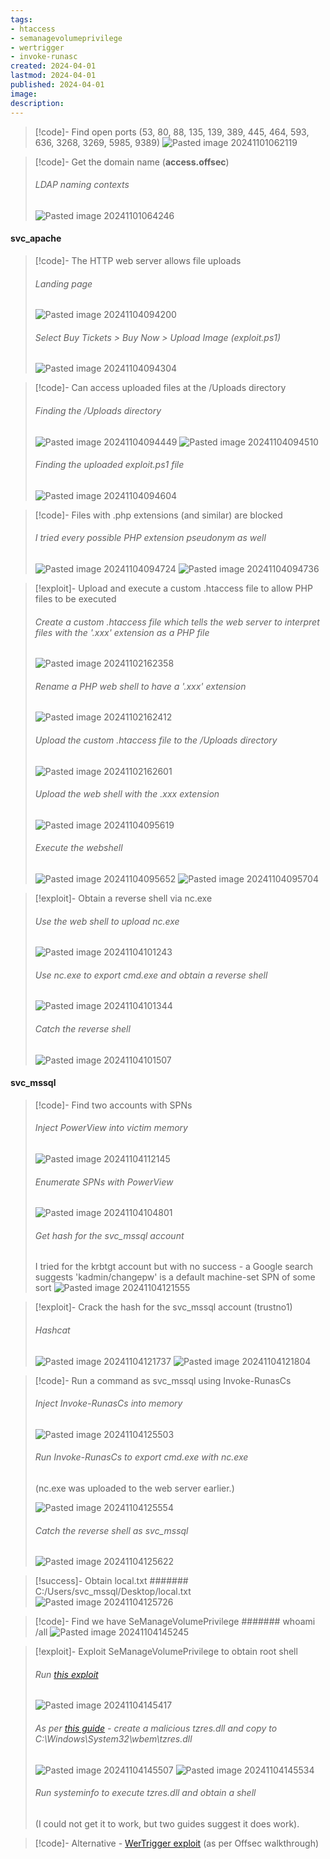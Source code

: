 ```yaml
---
tags:
- htaccess
- semanagevolumeprivilege
- wertrigger
- invoke-runasc
created: 2024-04-01
lastmod: 2024-04-01
published: 2024-04-01
image:
description: 
---
```


>[!code]- Find open ports (53, 80, 88, 135, 139, 389, 445, 464, 593, 636, 3268, 3269, 5985, 9389)
>![Pasted image 20241101062119](Images/Pasted%20image%2020241101062119.png)

>[!code]- Get the domain name (**access.offsec**)
>###### LDAP naming contexts
>![Pasted image 20241101064246](Images/Pasted%20image%2020241101064246.png)
#### svc_apache

>[!code]- The HTTP web server allows file uploads
>###### Landing page
>![Pasted image 20241104094200](Images/Pasted%20image%2020241104094200.png)
>###### Select Buy Tickets > Buy Now > Upload Image (exploit.ps1)
>![Pasted image 20241104094304](Images/Pasted%20image%2020241104094304.png)

>[!code]- Can access uploaded files at the /Uploads directory
>###### Finding the /Uploads directory
>![Pasted image 20241104094449](Images/Pasted%20image%2020241104094449.png)
>![Pasted image 20241104094510](Images/Pasted%20image%2020241104094510.png)
>###### Finding the uploaded exploit.ps1 file
>![Pasted image 20241104094604](Images/Pasted%20image%2020241104094604.png)

>[!code]- Files with .php extensions (and similar) are blocked
>###### I tried every possible PHP extension pseudonym as well
>![Pasted image 20241104094724](Images/Pasted%20image%2020241104094724.png)
>![Pasted image 20241104094736](Images/Pasted%20image%2020241104094736.png)

>[!exploit]- Upload and execute a custom .htaccess file to allow PHP files to be executed
>###### Create a custom .htaccess file which tells the web server to interpret files with the '.xxx' extension as a PHP file
>![Pasted image 20241102162358](Images/Pasted%20image%2020241102162358.png)
>###### Rename a PHP web shell to have a '.xxx' extension
>![Pasted image 20241102162412](Images/Pasted%20image%2020241102162412.png)
>###### Upload the custom .htaccess file to the /Uploads directory
>![Pasted image 20241102162601](Images/Pasted%20image%2020241102162601.png)
>###### Upload the web shell with the .xxx extension
>![Pasted image 20241104095619](Images/Pasted%20image%2020241104095619.png)
>###### Execute the webshell
>![Pasted image 20241104095652](Images/Pasted%20image%2020241104095652.png)
>![Pasted image 20241104095704](Images/Pasted%20image%2020241104095704.png)

>[!exploit]- Obtain a reverse shell via nc.exe
>###### Use the web shell to upload nc.exe
>![Pasted image 20241104101243](Images/Pasted%20image%2020241104101243.png)
>###### Use nc.exe to export cmd.exe and obtain a reverse shell
>![Pasted image 20241104101344](Images/Pasted%20image%2020241104101344.png)
>###### Catch the reverse shell
>![Pasted image 20241104101507](Images/Pasted%20image%2020241104101507.png)
#### svc_mssql

>[!code]- Find two accounts with SPNs
>###### Inject PowerView into victim memory
>![Pasted image 20241104112145](Images/Pasted%20image%2020241104112145.png)
>###### Enumerate SPNs with PowerView
>![Pasted image 20241104104801](Images/Pasted%20image%2020241104104801.png)
>###### Get hash for the svc_mssql account
>I tried for the krbtgt account but with no success - a Google search suggests 'kadmin/changepw' is a default machine-set SPN of some sort
>![Pasted image 20241104121555](Images/Pasted%20image%2020241104121555.png)

>[!exploit]- Crack the hash for the svc_mssql account (trustno1)
>###### Hashcat
>![Pasted image 20241104121737](Images/Pasted%20image%2020241104121737.png)
>![Pasted image 20241104121804](Images/Pasted%20image%2020241104121804.png)

>[!code]- Run a command as svc_mssql using Invoke-RunasCs
>###### Inject Invoke-RunasCs into memory
>![Pasted image 20241104125503](Images/Pasted%20image%2020241104125503.png)
>###### Run Invoke-RunasCs to export cmd.exe with nc.exe
>(nc.exe was uploaded to the web server earlier.)
>
>![Pasted image 20241104125554](Images/Pasted%20image%2020241104125554.png)
>###### Catch the reverse shell as svc_mssql
>![Pasted image 20241104125622](Images/Pasted%20image%2020241104125622.png)

>[!success]- Obtain local.txt
>####### C:/Users/svc_mssql/Desktop/local.txt
>![Pasted image 20241104125726](Images/Pasted%20image%2020241104125726.png)

>[!code]- Find we have SeManageVolumePrivilege
>####### whoami /all
>![Pasted image 20241104145245](Images/Pasted%20image%2020241104145245.png)
>

>[!exploit]- Exploit SeManageVolumePrivilege to obtain root shell
>###### Run [this exploit](https://github.com/CsEnox/SeManageVolumeExploit)
>![Pasted image 20241104145417](Images/Pasted%20image%2020241104145417.png)
>###### As per [this guide](https://medium.com/@raphaeltzy13/exploiting-semanagevolumeprivilege-with-dll-hijacking-windows-privilege-escalation-1a4f28372d37) - create a malicious tzres.dll and copy to C:\Windows\System32\wbem\tzres.dll
>![Pasted image 20241104145507](Images/Pasted%20image%2020241104145507.png)
>![Pasted image 20241104145534](Images/Pasted%20image%2020241104145534.png)
>###### Run systeminfo to execute tzres.dll and obtain a shell
>(I could not get it to work, but two guides suggest it does work).

>[!code]- Alternative - [WerTrigger exploit](https://github.com/sailay1996/WerTrigger) (as per Offsec walkthrough)














